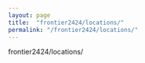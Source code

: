 ```yaml
---
layout: page
title:  "frontier2424/locations/"
permalink: "/frontier2424/locations/"
---
```

frontier2424/locations/